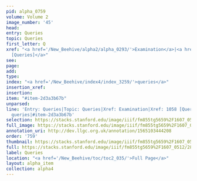 ```yaml
---
pid: alpha_0759
volume: Volume 2
image_number: '45'
head: 
entry: Queries
topic: Queries
first_letter: Q
xref: "<a href='/New_Beehive/alpha2/alpha_0293/'>Examination</a>|<a href='/New_Beehive/toc/toc2_205/'>1058
  [Queries]</a>"
see: 
page: 
add: 
type: 
index: "<a href='/New_Beehive/index4/index_3259/'>queries</a>"
insertion_xref: 
insertion: 
item: "#item-2d3a3b67b"
unparsed: 
line: 'Entry: Queries|Topic: Queries|Xref: Examination|Xref: 1058 [Queries]|Index:
  queries|#item-2d3a3b67b'
selection: https://stacks.stanford.edu/image/iiif/fm855tg5659%2F1607_0512/285,1754,3084,668/full/0/default.jpg
full_image: https://stacks.stanford.edu/image/iiif/fm855tg5659%2F1607_0512/full/full/0/default.jpg
annotation_uri: http://dev.llgc.org.uk/annotation/1565103444208
order: '759'
thumbnail: https://stacks.stanford.edu/image/iiif/fm855tg5659%2F1607_0512/285,1754,600,180/250,/0/default.jpg
full: https://stacks.stanford.edu/image/iiif/fm855tg5659%2F1607_0512/285,1754,3084,668/full/0/default.jpg
label: Queries
location: "<a href='/New_Beehive/toc/toc2_035/'>Full Page</a>"
layout: alpha_item
collection: alpha4
---
```

